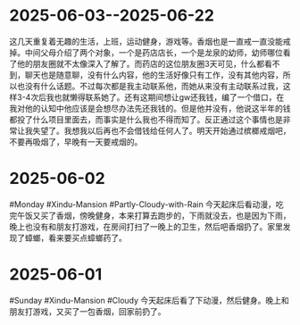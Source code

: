 # 2025-06-03--2025-06-22
这几天重复着无趣的生活，上班，运动健身，游戏等。香烟也是一直戒一直没能戒掉。中间父母介绍了两个对象，一个是药店店长，一个是龙泉的幼师，幼师哪位看了他的朋友圈就不太像深入了解了。而药店的这位朋友圈3天可见，什么都看不到，聊天也是随意聊，没有什么内容，他的生活好像只有工作，没有其他内容，所以也没有什么话题。不过每次都是我主动联系他，而她从来没有主动联系过我，这样3-4次后我也就懒得联系她了。还有这期间想让gw还我钱，编了一个借口，在我对他的认知中他应该是会想尽办法先还我钱的。但是他并没有，他说这半年的钱都投了什么项目里面去，而事实是什么我也不得而知了。反正通过这个事情也是非常让我失望了。我想我以后再也不会借钱给任何人了。明天开始通过槟榔戒烟吧，不要再吸烟了，早晚有一天要戒烟的。


# 2025-06-02
#Monday  #Xindu-Mansion   #Partly-Cloudy-with-Rain 
今天起床后看动漫，吃完午饭又买了香烟，傍晚健身，本来打算去跑步的，下雨就没去，也是因为下雨，晚上也没有和朋友打游戏，在房间打扫了一晚上的卫生，然后吧香烟扔了。家里发现了蟑螂，看来要买点蟑螂药了。

# 2025-06-01
#Sunday  #Xindu-Mansion   #Cloudy 
今天起床后看了下动漫，然后健身。晚上和朋友打游戏，又买了一包香烟，回家前扔了。